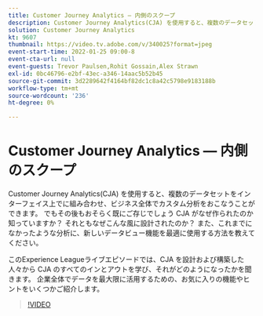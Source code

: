 ```yaml
---
title: Customer Journey Analytics — 内側のスクープ
description: Customer Journey Analytics(CJA) を使用すると、複数のデータセットをインターフェイス上でに組み合わせ、ビジネス全体でカスタム分析をおこなうことができます。 でもその後もおそらく既にご存じでしょう CJA がなぜ作られたのか知っていますか？ それともなぜこんな風に設計されたのか？ また、これまでになかったような分析に、新しいデータビュー機能を最適に使用する方法を教えてください。 このExperience Leagueライブエピソードでは、CJA を設計および構築した人々から CJA のすべてのインとアウトを学び、それがどのようになったかを聞きます。 企業全体でデータを最大限に活用するための、お気に入りの機能やヒントをいくつかご紹介します。
solution: Customer Journey Analytics
kt: 9607
thumbnail: https://video.tv.adobe.com/v/340025?format=jpeg
event-start-time: 2022-01-25 09:00-8
event-cta-url: null
event-guests: Trevor Paulsen,Rohit Gossain,Alex Strawn
exl-id: 0bc46796-e2bf-43ec-a346-14aac5b52b45
source-git-commit: 3d2289642f4164bf82dc1c8a42c5798e9183188b
workflow-type: tm+mt
source-wordcount: '236'
ht-degree: 0%

---
```


# Customer Journey Analytics — 内側のスクープ

Customer Journey Analytics(CJA) を使用すると、複数のデータセットをインターフェイス上でに組み合わせ、ビジネス全体でカスタム分析をおこなうことができます。 でもその後もおそらく既にご存じでしょう CJA がなぜ作られたのか知っていますか？ それともなぜこんな風に設計されたのか？ また、これまでになかったような分析に、新しいデータビュー機能を最適に使用する方法を教えてください。

このExperience Leagueライブエピソードでは、CJA を設計および構築した人々から CJA のすべてのインとアウトを学び、それがどのようになったかを聞きます。 企業全体でデータを最大限に活用するための、お気に入りの機能やヒントをいくつかご紹介します。

>[!VIDEO](https://video.tv.adobe.com/v/340025/?quality=12&learn=on)
